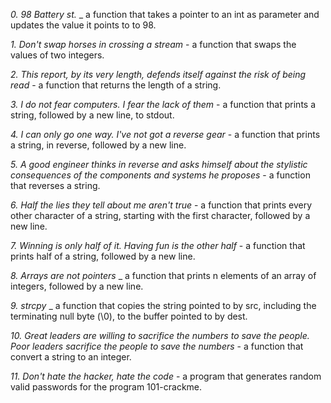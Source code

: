 *0. 98 Battery st.* _ a function that takes a pointer to an int as parameter and updates the value it points to to 98.

*1. Don't swap horses in crossing a stream* - a function that swaps the values of two integers.

*2. This report, by its very length, defends itself against the risk of being read* - a function that returns the length of a string.

*3. I do not fear computers. I fear the lack of them* -  a function that prints a string, followed by a new line, to stdout.

*4. I can only go one way. I've not got a reverse gear* - a function that prints a string, in reverse, followed by a new line.

*5. A good engineer thinks in reverse and asks himself about the stylistic consequences of the components and systems he proposes* - a function that reverses a string.

*6. Half the lies they tell about me aren't true* - a function that prints every other character of a string, starting with the first character, followed by a new line.

*7. Winning is only half of it. Having fun is the other half* - a function that prints half of a string, followed by a new line.

*8. Arrays are not pointers* _  a function that prints n elements of an array of integers, followed by a new line.

*9. strcpy* _  a function that copies the string pointed to by src, including the terminating null byte (\0), to the buffer pointed to by dest.

*10. Great leaders are willing to sacrifice the numbers to save the people. Poor leaders sacrifice the people to save the numbers* -  a function that convert a string to an integer.

*11. Don't hate the hacker, hate the code* - a program that generates random valid passwords for the program 101-crackme.
